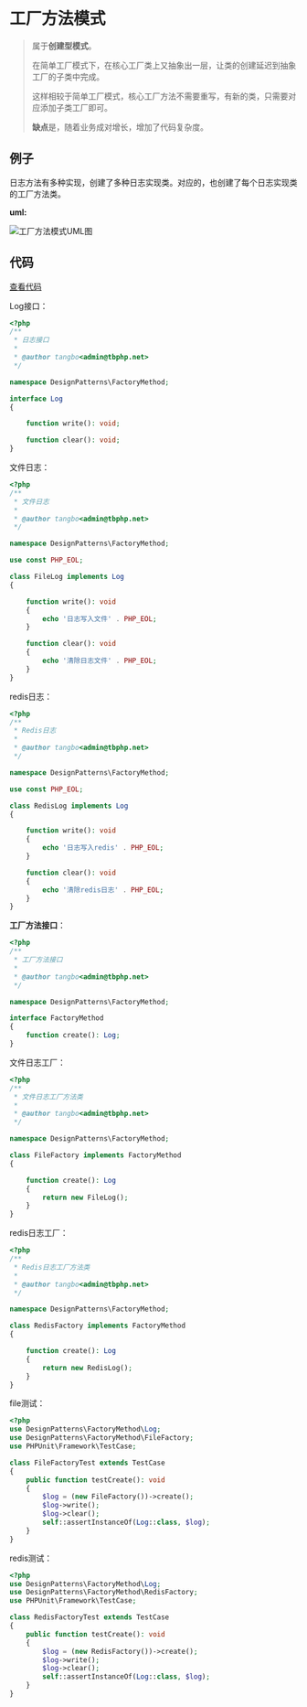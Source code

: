 # 工厂方法模式

> 属于**创建型模式**。
>
> 在简单工厂模式下，在核心工厂类上又抽象出一层，让类的创建延迟到抽象工厂的子类中完成。
>
> 这样相较于简单工厂模式，核心工厂方法不需要重写，有新的类，只需要对应添加子类工厂即可。
>
> **缺点**是，随着业务成对增长，增加了代码复杂度。

## **例子**

日志方法有多种实现，创建了多种日志实现类。对应的，也创建了每个日志实现类的工厂方法类。

**uml:**

![&#x5DE5;&#x5382;&#x65B9;&#x6CD5;&#x6A21;&#x5F0F;UML&#x56FE;](../.gitbook/assets/design-fm.png)

## 代码

[查看代码](https://github.com/tbphp/studycodes/tree/master/DesignPatterns/FactoryMethod)

Log接口：

```php
<?php
/**
 * 日志接口
 *
 * @author tangbo<admin@tbphp.net>
 */

namespace DesignPatterns\FactoryMethod;

interface Log
{

    function write(): void;

    function clear(): void;
}
```

文件日志：

```php
<?php
/**
 * 文件日志
 *
 * @author tangbo<admin@tbphp.net>
 */

namespace DesignPatterns\FactoryMethod;

use const PHP_EOL;

class FileLog implements Log
{

    function write(): void
    {
        echo '日志写入文件' . PHP_EOL;
    }

    function clear(): void
    {
        echo '清除日志文件' . PHP_EOL;
    }
}
```

redis日志：

```php
<?php
/**
 * Redis日志
 *
 * @author tangbo<admin@tbphp.net>
 */

namespace DesignPatterns\FactoryMethod;

use const PHP_EOL;

class RedisLog implements Log
{

    function write(): void
    {
        echo '日志写入redis' . PHP_EOL;
    }

    function clear(): void
    {
        echo '清除redis日志' . PHP_EOL;
    }
}
```

**工厂方法接口**：

```php
<?php
/**
 * 工厂方法接口
 *
 * @author tangbo<admin@tbphp.net>
 */

namespace DesignPatterns\FactoryMethod;

interface FactoryMethod
{
    function create(): Log;
}
```

文件日志工厂：

```php
<?php
/**
 * 文件日志工厂方法类
 *
 * @author tangbo<admin@tbphp.net>
 */

namespace DesignPatterns\FactoryMethod;

class FileFactory implements FactoryMethod
{

    function create(): Log
    {
        return new FileLog();
    }
}
```

redis日志工厂：

```php
<?php
/**
 * Redis日志工厂方法类
 *
 * @author tangbo<admin@tbphp.net>
 */

namespace DesignPatterns\FactoryMethod;

class RedisFactory implements FactoryMethod
{

    function create(): Log
    {
        return new RedisLog();
    }
}
```

file测试：

```php
<?php
use DesignPatterns\FactoryMethod\Log;
use DesignPatterns\FactoryMethod\FileFactory;
use PHPUnit\Framework\TestCase;

class FileFactoryTest extends TestCase
{
    public function testCreate(): void
    {
        $log = (new FileFactory())->create();
        $log->write();
        $log->clear();
        self::assertInstanceOf(Log::class, $log);
    }
}
```

redis测试：

```php
<?php
use DesignPatterns\FactoryMethod\Log;
use DesignPatterns\FactoryMethod\RedisFactory;
use PHPUnit\Framework\TestCase;

class RedisFactoryTest extends TestCase
{
    public function testCreate(): void
    {
        $log = (new RedisFactory())->create();
        $log->write();
        $log->clear();
        self::assertInstanceOf(Log::class, $log);
    }
}
```


